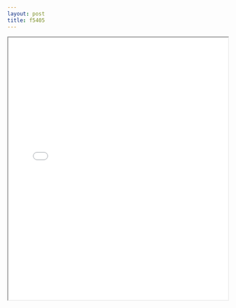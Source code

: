 ```yaml
---
layout: post
title: f5405
---
```


<div class="pdf-container">
<iframe src="/ea/assets/pdfs/forms/f5405.pdf" height="600" width="100%" allowFullScreen="true"></iframe>
</div>

